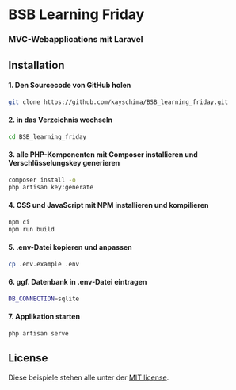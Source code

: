 # BSB Learning Friday

### MVC-Webapplications mit Laravel

## Installation

#### 1. Den Sourcecode von GitHub holen

```bash
git clone https://github.com/kayschima/BSB_learning_friday.git
```

#### 2. in das Verzeichnis wechseln

```bash
cd BSB_learning_friday
```

#### 3. alle PHP-Komponenten mit Composer installieren und Verschlüsselungskey generieren

```bash
composer install -o
php artisan key:generate
```

#### 4. CSS und JavaScript mit NPM installieren und kompilieren

```bash
npm ci
npm run build
```

#### 5. .env-Datei kopieren und anpassen

```bash
cp .env.example .env
```

#### 6. ggf. Datenbank in .env-Datei eintragen

```bash
DB_CONNECTION=sqlite
```

#### 7. Applikation starten

```bash
php artisan serve
```
## License

Diese beispiele stehen alle unter der [MIT license](https://opensource.org/licenses/MIT).
